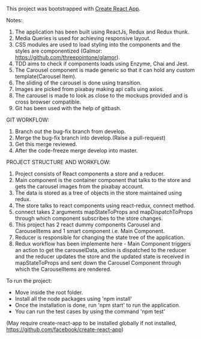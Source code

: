 This project was bootstrapped with [Create React App](https://github.com/facebookincubator/create-react-app).

Notes:

1. The application has been built using ReactJs, Redux and Redux thunk.
2. Media Queries is used for achieving responsive layout.
3. CSS modules are used to load styling into the components and the styles are componentized (Galmor: https://github.com/threepointone/glamor).
4. TDD aims to check if components loads using Enzyme, Chai and Jest.
5. The Carousel component is made generic so that it can hold any custom template(Carousel Item).
6. The sliding of the carousel is done using transition.
7. Images are picked from pixabay making api calls uing axios.
8. The carousel is made to look as close to the mockups provided and is cross browser compatible.
9. Git has been used with the help of gitbash.

GIT WORKFLOW:

1. Branch out the bug-fix branch from develop.
2. Merge the bug-fix branch into develop.(Raise a pull-request)
3. Get this merge reviewed.
4. After the code-freeze merge develop into master.

PROJECT STRUCTURE AND WORKFLOW:

1. Project consists of React components a store and a reducer.
2. Main component is the container component that talks to the store and gets the carousel images from the pixabay account.
3. The data is stored as a tree of objects in the store maintained using redux.
4. The store talks to react components using react-redux, connect method.
5. connect takes 2 arguments mapStateToProps and mapDispatchToProps through which component subscribes to the store changes.
6. This project has 2 react dummy components Carousel and CarouselItems and 1 smart component i.e. Main Component.
7. Reducer is responsible for changing the state tree of the application.
8. Redux workflow has been implemente here - Main Component triggers an action to get the carouselData, action is dispatched to the reducer and the reducer updates the store and the updated state is received in mapStateToProps and sent down the Carousel Component through which the CarouselItems are rendered.

To run the project:

- Move inside the root folder.
- Install all the node packages using 'npm install'
- Once the installation is done, run 'npm start' to run the application.
- You can run the test cases by using the command 'npm test'

(May require create-react-app to be installed globally if not installed, https://github.com/facebook/create-react-app)

